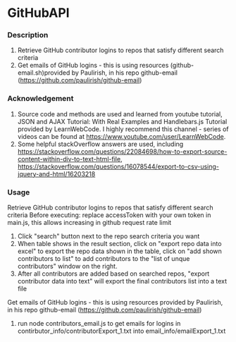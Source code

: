 # GitHubAPI
### Description
1. Retrieve GitHub contributor logins to repos that satisfy different search criteria
2. Get emails of GitHub logins - this is using resources (github-email.sh)provided by Paulirish, in his repo github-email (https://github.com/paulirish/github-email)

### Acknowledgement
1. Source code and methods are used and learned from youtube tutorial, JSON and AJAX Tutorial: With Real Examples and Handlebars.js Tutorial provided by LearnWebCode. I highly recommend this channel - series of videos can be found at https://www.youtube.com/user/LearnWebCode.
2. Some helpful stackOverflow answers are used, including
https://stackoverflow.com/questions/22084698/how-to-export-source-content-within-div-to-text-html-file,
https://stackoverflow.com/questions/16078544/export-to-csv-using-jquery-and-html/16203218

### Usage
Retrieve GitHub contributor logins to repos that satisfy different search criteria
Before executing: replace accessToken with your own token in main.js, this allows increasing in github request rate limit
1. Click "search" button next to the repo search criteria you want
2. When table shows in the result section, click on "export repo data into excel" to export the repo data shown in the table, click on "add shown contributors to list" to add contributors to the "list of unque contributors" window on the right.
3. After all contributors are added based on searched repos, "export contributor data into text" will export the final contributors list into a text file

 Get emails of GitHub logins - this is using resources provided by Paulirish, in his repo github-email (https://github.com/paulirish/github-email)
 1. run node contributors_email.js to get emails for logins in contirbutor_info/contributorExport_1.txt into email_info/emailExport_1.txt

